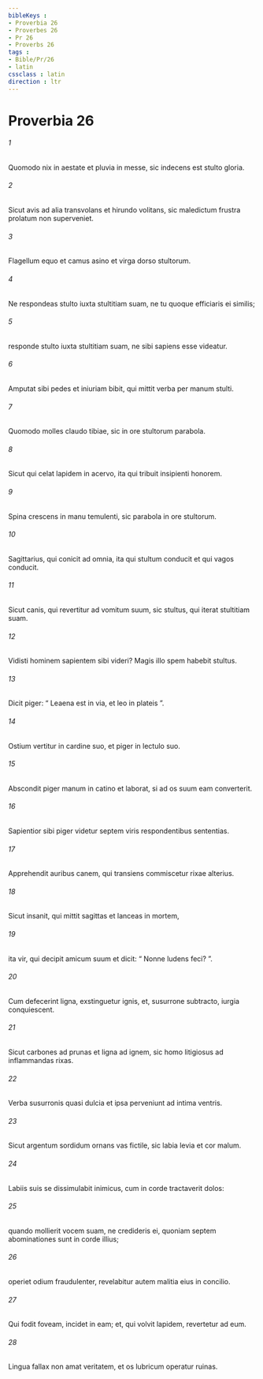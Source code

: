 ```yaml
---
bibleKeys : 
- Proverbia 26
- Proverbes 26
- Pr 26
- Proverbs 26
tags : 
- Bible/Pr/26
- latin
cssclass : latin
direction : ltr
---
```


# Proverbia 26

###### 1
Quomodo nix in aestate et pluvia in messe, sic indecens est stulto gloria.
###### 2
Sicut avis ad alia transvolans et hirundo volitans, sic maledictum frustra prolatum non superveniet.
###### 3
Flagellum equo et camus asino et virga dorso stultorum.
###### 4
Ne respondeas stulto iuxta stultitiam suam, ne tu quoque efficiaris ei similis;
###### 5
responde stulto iuxta stultitiam suam, ne sibi sapiens esse videatur.
###### 6
Amputat sibi pedes et iniuriam bibit, qui mittit verba per manum stulti.
###### 7
Quomodo molles claudo tibiae, sic in ore stultorum parabola.
###### 8
Sicut qui celat lapidem in acervo, ita qui tribuit insipienti honorem.
###### 9
Spina crescens in manu temulenti, sic parabola in ore stultorum.
###### 10
Sagittarius, qui conicit ad omnia, ita qui stultum conducit et qui vagos conducit.
###### 11
Sicut canis, qui revertitur ad vomitum suum, sic stultus, qui iterat stultitiam suam.
###### 12
Vidisti hominem sapientem sibi videri? Magis illo spem habebit stultus.
###### 13
Dicit piger: “ Leaena est in via, et leo in plateis ”.
###### 14
Ostium vertitur in cardine suo, et piger in lectulo suo.
###### 15
Abscondit piger manum in catino et laborat, si ad os suum eam converterit.
###### 16
Sapientior sibi piger videtur septem viris respondentibus sententias.
###### 17
Apprehendit auribus canem, qui transiens commiscetur rixae alterius.
###### 18
Sicut insanit, qui mittit sagittas et lanceas in mortem,
###### 19
ita vir, qui decipit amicum suum et dicit: “ Nonne ludens feci? ”.
###### 20
Cum defecerint ligna, exstinguetur ignis, et, susurrone subtracto, iurgia conquiescent.
###### 21
Sicut carbones ad prunas et ligna ad ignem, sic homo litigiosus ad inflammandas rixas.
###### 22
Verba susurronis quasi dulcia et ipsa perveniunt ad intima ventris.
###### 23
Sicut argentum sordidum ornans vas fictile, sic labia levia et cor malum.
###### 24
Labiis suis se dissimulabit inimicus, cum in corde tractaverit dolos:
###### 25
quando mollierit vocem suam, ne credideris ei, quoniam septem abominationes sunt in corde illius;
###### 26
operiet odium fraudulenter, revelabitur autem malitia eius in concilio.
###### 27
Qui fodit foveam, incidet in eam; et, qui volvit lapidem, revertetur ad eum.
###### 28
Lingua fallax non amat veritatem, et os lubricum operatur ruinas.
